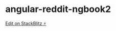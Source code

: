 # angular-reddit-ngbook2

[Edit on StackBlitz ⚡️](https://stackblitz.com/edit/angular-reddit-ngbook2)